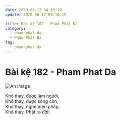 ```yaml
---
date: 2020-06-12 04:10:19
update: 2020-06-12 04:10:19

title: Bài kệ 182 - Phẩm Phật Đà
category:
  - pham-phat-da
  - Phẩm Phật Đà
tag:
  - pham-phat-da
---
```


# Bài kệ 182 - Pham Phat Da

![An image](/img/pham-phat-da/pham-phat-da-182.jpg)

Khó thay, được làm người,<br>Khó thay, được sống còn,<br>Khó thay, nghe diệu pháp,<br>Khó thay, Phật ra đời!<br>
